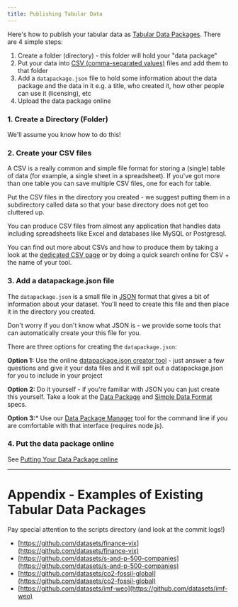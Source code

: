 ```yaml
---
title: Publishing Tabular Data
---
```


Here's how to publish your tabular data as [Tabular Data
Packages][sdf]. There are 4 simple steps:

1. Create a folder (directory) - this folder will hold your "data package"
2. Put your data into [CSV (comma-separated values)][csv]
   files and add them to that folder
3. Add a `datapackage.json` file to hold some information about the data
   package and the data in it e.g. a title, who created it, how other people
   can use it (licensing), etc
4. Upload the data package online

[csv]: /docs/data-packages/csv/

### 1. Create a Directory (Folder)

We'll assume you know how to do this!

### 2. Create your CSV files

A CSV is a really common and simple file format for storing a (single) table of
data (for example, a single sheet in a spreadsheet). If you've got more than
one table you can save multiple CSV files, one for each for table.

Put the CSV files in the directory you created - we suggest putting them in a
subdirectory called data so that your base directory does not get too cluttered
up.

You can produce CSV files from almost any application that handles data including
spreadsheets like Excel and databases like MySQL or Postgresql.

You can find out more about CSVs and how to produce them by taking a look at
the [dedicated CSV page][csv] or by doing a quick search online for CSV + the
name of your tool.

### 3. Add a datapackage.json file

The `datapackage.json` is a small file in [JSON][] format that gives a bit of
information about your dataset. You'll need to create this file and then place
it in the directory you created.

<div class="alert">
Don't worry if you don't know what JSON is - we provide some tools that can
automatically create your this file for you.
</div>

There are three options for creating the `datapackage.json`:

**Option 1:** Use the online [datapackage.json creator tool][creator] - just answer
a few questions and give it your data files and it will spit out a
datapackage.json for you to include in your project

**Option 2:** Do it yourself - if you're familiar with JSON you can just create
this yourself. Take a look at the [Data Package][dp] and [Simple Data
Format][sdf] specs.

**Option 3:*** Use our [Data Package Manager][dpm] tool for the command line if you are comfortable with that interface (requires node.js).

[creator]: https://create.frictionlessdata.io/
[JSON]: http://en.wikipedia.org/wiki/JSON
[dp]: http://datahub.io/docs/data-packages
[dpm]:  https://datahub.io/docs/features/data-cli
[sdf]: /docs/data-packages/tabular

### 4. Put the data package online

See [Putting Your Data Package online][online]

[online]: /docs/data-packages/publish-online

----

# Appendix - Examples of Existing Tabular Data Packages

Pay special attention to the scripts directory (and look at the commit logs!)

- [https://github.com/datasets/finance-vix](https://github.com/datasets/finance-vix)
- [https://github.com/datasets/s-and-p-500-companies](https://github.com/datasets/s-and-p-500-companies)
- [https://github.com/datasets/co2-fossil-global](https://github.com/datasets/co2-fossil-global)
- [https://github.com/datasets/imf-weo](https://github.com/datasets/imf-weo)
